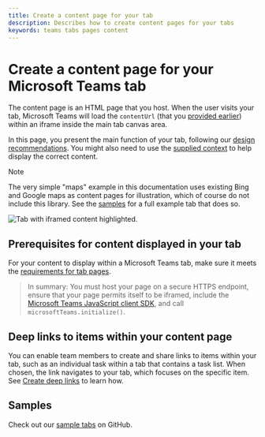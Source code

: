 ```yaml
---
title: Create a content page for your tab
description: Describes how to create content pages for your tabs
keywords: teams tabs pages content
---
```


# Create a content page for your Microsoft Teams tab

The content page is an HTML page that you host.  When the user visits your tab, Microsoft Teams will load the `contentUrl` (that you [provided earlier](~/concepts/tabs/tabs-configuration)) within an iframe inside the main tab canvas area.

In this page, you present the main function of your tab, following our [design recommendations](~/get-started/design#designing-a-great-tab). You might also need to use the [supplied context](~/concepts/tabs/tabs-context) to help display the correct content.

> [!NOTE]
> The very simple "maps" example in this documentation uses existing Bing and Google maps as content pages for illustration, which of course do not include this library. See the [samples](~/samples/code-samples) for a full example tab that does so.  

![Tab with iframed content highlighted.](~/assets/images/tab_content.png)

<!-- TODO: fix to use latest sample app, and remove note when done --> 

## Prerequisites for content displayed in your tab

For your content to display within a Microsoft Teams tab, make sure it meets the [requirements for tab pages](~/resources/general/requirements).

>In summary: You must host your page on a secure HTTPS endpoint, ensure that your page permits itself to be iframed, include the [Microsoft Teams JavaScript client SDK](/javascript/api/overview/msteams-client), and call `microsoftTeams.initialize()`.

## Deep links to items within your content page

You can enable team members to create and share links to items within your tab, such as an individual task within a tab that contains a task list. When chosen, the link navigates to your tab, which focuses on the specific item. See [Create deep links](~/concepts/deep-links) to learn how.

## Samples

Check out our [sample tabs](~/samples/code-samples) on GitHub.
